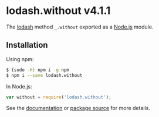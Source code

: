 # lodash.without v4.1.1

The [lodash](https://lodash.com/) method `_.without` exported as a [Node.js](https://nodejs.org/) module.

## Installation

Using npm:
```bash
$ {sudo -H} npm i -g npm
$ npm i --save lodash.without
```

In Node.js:
```js
var without = require('lodash.without');
```

See the [documentation](https://lodash.com/docs#without) or [package source](https://github.com/lodash/lodash/blob/4.1.1-npm-packages/lodash.without) for more details.
